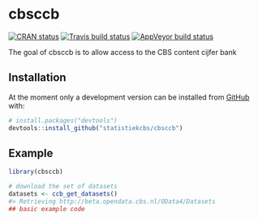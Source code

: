 
<!-- README.md is generated from README.Rmd. Please edit that file -->

# cbsccb

<!-- badges: start -->

[![CRAN
status](https://www.r-pkg.org/badges/version/cbsccb)](https://cran.r-project.org/package=cbsccb)
[![Travis build
status](https://travis-ci.org/statistiekcbs/cbsccb.svg?branch=master)](https://travis-ci.org/statistiekcbs/cbsccb)
[![AppVeyor build
status](https://ci.appveyor.com/api/projects/status/github/edwindj/cbsccb?branch=master&svg=true)](https://ci.appveyor.com/project/edwindj/cbsccb)

<!-- badges: end -->

The goal of cbsccb is to allow access to the CBS content cijfer bank

## Installation

<!--
You can install the released version of cbsccb from [CRAN](https://CRAN.R-project.org) with:

``` r
install.packages("cbsccb")
```
-->

At the moment only a development version can be installed from
[GitHub](https://github.com/) with:

``` r
# install.packages("devtools")
devtools::install_github("statistiekcbs/cbsccb")
```

## Example

``` r
library(cbsccb)

# download the set of datasets
datasets <- ccb_get_datasets()
#> Retrieving http://beta.opendata.cbs.nl/OData4/Datasets
## basic example code
```
